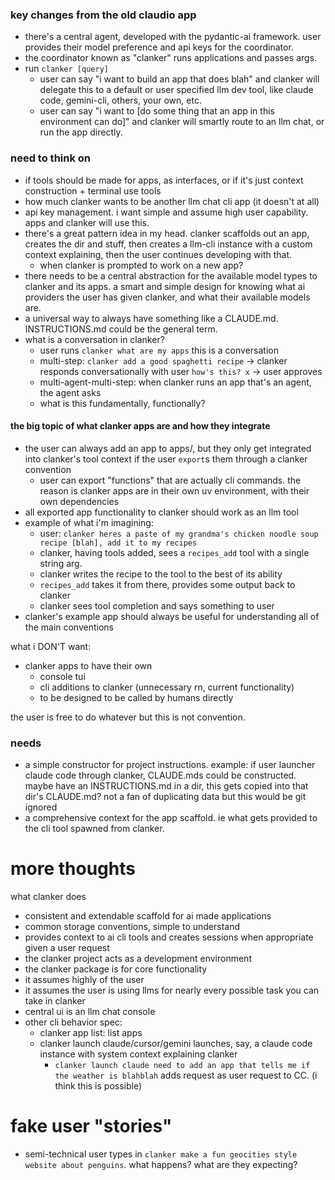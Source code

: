 ### key changes from the old claudio app

- there's a central agent, developed with the pydantic-ai framework. user provides their model preference and api keys for the coordinator. 
- the coordinator known as "clanker" runs applications and passes args.
- run `clanker [query]`
    - user can say "i want to build an app that does blah" and clanker will delegate this to a default or user specified llm dev tool, like claude code, gemini-cli, others, your own, etc.
    - user can say "i want to [do some thing that an app in this environment can do]" and clanker will smartly route to an llm chat, or run the app directly.

### need to think on

- if tools should be made for apps, as interfaces, or if it's just context construction + terminal use tools
- how much clanker wants to be another llm chat cli app (it doesn't at all)
- api key management. i want simple and assume high user capability. apps and clanker will use this.
- there's a great pattern idea in my head. clanker scaffolds out an app, creates the dir and stuff, then creates a llm-cli instance with a custom context explaining, then the user continues developing with that.
    - when clanker is prompted to work on a new app? 
- there needs to be a central abstraction for the available model types to clanker and its apps. a smart and simple design for knowing what ai providers the user has given clanker, and what their available models are. 
- a universal way to always have something like a CLAUDE.md. INSTRUCTIONS.md could be the general term.
- what is a conversation in clanker?
    - user runs `clanker what are my apps` this is a conversation
    - multi-step: `clanker add a good spaghetti recipe` -> clanker responds conversationally with user `how's this? x` -> user approves
    - multi-agent-multi-step: when clanker runs an app that's an agent, the agent asks 
    - what is this fundamentally, functionally?

#### the big topic of what clanker apps are and how they integrate

- the user can always add an app to apps/, but they only get integrated into clanker's tool context if the user `export`s them through a clanker convention
    - user can export "functions" that are actually cli commands. the reason is clanker apps are in their own uv environment, with their own dependencies
- all exported app functionality to clanker should work as an llm tool
- example of what i'm imagining:
    - user: `clanker heres a paste of my grandma's chicken noodle soup recipe [blah], add it to my recipes`
    - clanker, having tools added, sees a `recipes_add` tool with a single string arg. 
    - clanker writes the recipe to the tool to the best of its ability
    - `recipes_add` takes it from there, provides some output back to clanker
    - clanker sees tool completion and says something to user
- clanker's example app should always be useful for understanding all of the main conventions

what i DON'T want:

- clanker apps to have their own 
    - console tui
    - cli additions to clanker (unnecessary rn, current functionality)
    - to be designed to be called by humans directly

the user is free to do whatever but this is not convention.

### needs

- a simple constructor for project instructions. example: if user launcher claude code through clanker, CLAUDE.mds could be constructed. maybe have an INSTRUCTIONS.md in a dir, this gets copied into that dir's CLAUDE.md? not a fan of duplicating data but this would be git ignored
- a comprehensive context for the app scaffold. ie what gets provided to the cli tool spawned from clanker.

# more thoughts

what clanker does

- consistent and extendable scaffold for ai made applications
- common storage conventions, simple to understand
- provides context to ai cli tools and creates sessions when appropriate given a user request
- the clanker project acts as a development environment
- the clanker package is for core functionality
- it assumes highly of the user
- it assumes the user is using llms for nearly every possible task you can take in clanker
- central ui is an llm chat console
- other cli behavior spec:
    - clanker app list: list apps
    - clanker launch claude/cursor/gemini launches, say, a claude code instance with system context explaining clanker
        - `clanker launch claude need to add an app that tells me if the weather is blahblah` adds request as user request to CC. (i think this is possible)

# fake user "stories"

- semi-technical user types in `clanker make a fun geocities style website about penguins`. what happens? what are they expecting?